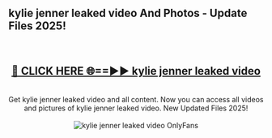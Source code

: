 <h2>kylie jenner leaked video And Photos - Update Files 2025!</h2>
<br>
<div align="center">
<h2><a href="https://linkcuts.com/hfmhzwbr" rel="nofollow">🔴 CLICK HERE 🌐==►► kylie jenner leaked video</a></h2>
<br>
Get kylie jenner leaked video and all content. Now you can access all videos and pictures of kylie jenner leaked video. New Updated Files 2025!
<br>
<br>
<a href="https://linkcuts.com/hfmhzwbr" rel="nofollow" data-target="animated-image.originalLink"><img src="https://i.ibb.co.com/WyWwxjT/player-gif2.gif" alt="kylie jenner leaked video OnlyFans" style="max-width: 100%; display: inline-block;" data-target="animated-image.originalImage"></a>
</div>
<br>